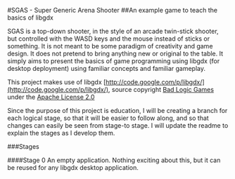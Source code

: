 #SGAS - Super Generic Arena Shooter
##An example game to teach the basics of libgdx

SGAS is a top-down shooter, in the style of an arcade twin-stick shooter, but controlled with the WASD keys and the mouse instead of sticks or something.  It is not meant to be some paradigm of creativity and game design. It does not pretend to bring anything new or original to the table.  It simply aims to present the basics of game programming using libgdx (for desktop deployment) using familiar concepts and familiar gameplay.

This project makes use of libgdx [http://code.google.com/p/libgdx/](http://code.google.com/p/libgdx/), source copyright [Bad Logic Games](http://www.badlogicgames.com/wordpress/) under the [Apache License 2.0](http://www.apache.org/licenses/LICENSE-2.0.html) 

Since the purpose of this project is education, I will be creating a branch for each logical stage, so that it will be easier to follow along, and so that changes can easily be seen from stage-to stage.  I will update the readme to explain the stages as I develop them.

###Stages

####Stage 0
An empty application.  Nothing exciting about this, but it can be reused for any libgdx desktop application.